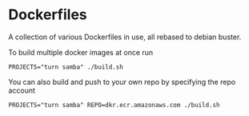 # Dockerfiles
A collection of various Dockerfiles in use, all rebased to debian buster.

To build multiple docker images at once run
```
PROJECTS="turn samba" ./build.sh 
```
You can also build and push to your own repo by specifying the repo account
```
PROJECTS="turn samba" REPO=dkr.ecr.amazonaws.com ./build.sh
```
